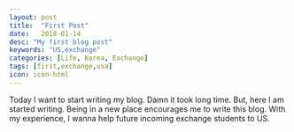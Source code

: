 ```yaml
---
layout: post
title:  "First Post"
date:   2018-01-14
desc: "My first blog post"
keywords: "US,exchange"
categories: [Life, Korea, Exchange]
tags: [first,exchange,usa]
icon: icon-html
---
```


Today I want to start writing my blog. Damn it took long time. But, here I am started writing. Being in a new place encourages me to write this blog. With my experience, I wanna help future incoming exchange students to US. 


